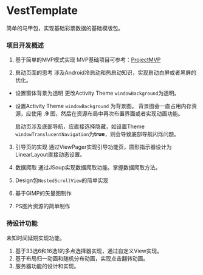 # VestTemplate
简单的马甲包，实现基础彩票数据的基础模版包。

### 项目开发概述
1. 基于简单的MVP模式实现
MVP基础项目可参考：[ProjectMVP](https://github.com/vivek-wo/ProjectMVP)

2. 启动页面的思考
涉及Android冷启动和热启动知识，实现启动白屏或者黑屏的优化。
* 设置窗体背景为透明
更改Activity Theme `windowBackground`为透明。

* 设置Activity Theme `windowBackground` 为背景图。
背景图会一直占用内存资源，应使用 **.9** 图，然后在资源布局中再次布置界面或者实现动画功能。

  启动页涉及底部导航，应直接选择隐藏，如设置Theme `windowTranslucentNavigation`为**true**，则会导致底部导航闪烁问题。

3. 引导页的实现
通过ViewPager实现引导功能页，圆形指示器设计为LinearLayout直接动态设置。

4. 数据爬取
通过JSoup实现数据爬取功能。掌握数据爬取方法。

5. Design包`NestedScrollView`的简单实现
6. 基于GIMP的矢量图制作
7. PS图片资源的简单制作

### 待设计功能
未知时间延期实现功能。
1. 基于33选6和16选1的多点选择器实现，通过自定义View实现。
2. 基于布局归一动画和随机分布动画，实现点击翻转动画。
3. 服务器功能的设计和实现。
